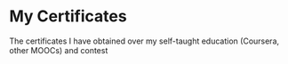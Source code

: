 # My Certificates
The certificates I have obtained over my self-taught education (Coursera, other MOOCs) and contest
